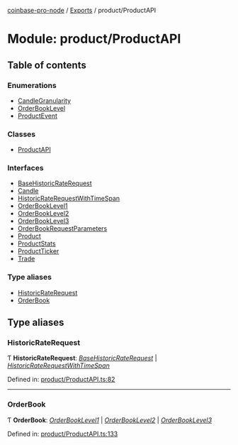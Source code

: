 [coinbase-pro-node](../README.md) / [Exports](../modules.md) / product/ProductAPI

# Module: product/ProductAPI

## Table of contents

### Enumerations

- [CandleGranularity](../enums/product_productapi.candlegranularity.md)
- [OrderBookLevel](../enums/product_productapi.orderbooklevel.md)
- [ProductEvent](../enums/product_productapi.productevent.md)

### Classes

- [ProductAPI](../classes/product_productapi.productapi.md)

### Interfaces

- [BaseHistoricRateRequest](../interfaces/product_productapi.basehistoricraterequest.md)
- [Candle](../interfaces/product_productapi.candle.md)
- [HistoricRateRequestWithTimeSpan](../interfaces/product_productapi.historicraterequestwithtimespan.md)
- [OrderBookLevel1](../interfaces/product_productapi.orderbooklevel1.md)
- [OrderBookLevel2](../interfaces/product_productapi.orderbooklevel2.md)
- [OrderBookLevel3](../interfaces/product_productapi.orderbooklevel3.md)
- [OrderBookRequestParameters](../interfaces/product_productapi.orderbookrequestparameters.md)
- [Product](../interfaces/product_productapi.product.md)
- [ProductStats](../interfaces/product_productapi.productstats.md)
- [ProductTicker](../interfaces/product_productapi.productticker.md)
- [Trade](../interfaces/product_productapi.trade.md)

### Type aliases

- [HistoricRateRequest](product_productapi.md#historicraterequest)
- [OrderBook](product_productapi.md#orderbook)

## Type aliases

### HistoricRateRequest

Ƭ **HistoricRateRequest**: [*BaseHistoricRateRequest*](../interfaces/product_productapi.basehistoricraterequest.md) \| [*HistoricRateRequestWithTimeSpan*](../interfaces/product_productapi.historicraterequestwithtimespan.md)

Defined in: [product/ProductAPI.ts:82](https://github.com/bennycode/coinbase-pro-node/blob/760c258/src/product/ProductAPI.ts#L82)

___

### OrderBook

Ƭ **OrderBook**: [*OrderBookLevel1*](../interfaces/product_productapi.orderbooklevel1.md) \| [*OrderBookLevel2*](../interfaces/product_productapi.orderbooklevel2.md) \| [*OrderBookLevel3*](../interfaces/product_productapi.orderbooklevel3.md)

Defined in: [product/ProductAPI.ts:133](https://github.com/bennycode/coinbase-pro-node/blob/760c258/src/product/ProductAPI.ts#L133)
